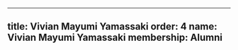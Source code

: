 ---
  title: Vivian Mayumi Yamassaki
  order: 4
  name: Vivian Mayumi Yamassaki
  membership: Alumni
  ---
  